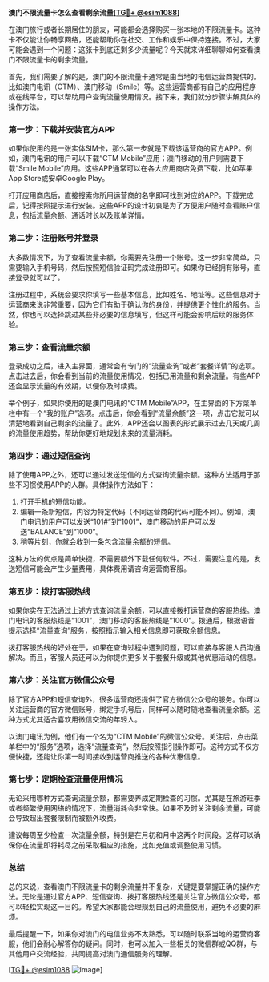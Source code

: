 **澳门不限流量卡怎么查看剩余流量[[TG💪+ @esim1088](https://t.me/s/esim1088)]**

在澳门旅行或者长期居住的朋友，可能都会选择购买一张本地的不限流量卡。这种卡不仅能让你畅享网络，还能帮助你在社交、工作和娱乐中保持连接。不过，大家可能会遇到一个问题：这张卡到底还剩多少流量呢？今天就来详细聊聊如何查看澳门不限流量卡的剩余流量。

首先，我们需要了解的是，澳门的不限流量卡通常是由当地的电信运营商提供的。比如澳门电讯（CTM）、澳门移动（Smile）等。这些运营商都有自己的应用程序或在线平台，可以帮助用户查询流量使用情况。接下来，我们就分步骤讲解具体的操作方法。

### **第一步：下载并安装官方APP**
如果你使用的是一张实体SIM卡，那么第一步就是下载该运营商的官方APP。例如，澳门电讯的用户可以下载“CTM Mobile”应用；澳门移动的用户则需要下载“Smile Mobile”应用。这些APP通常可以在各大应用商店免费下载，比如苹果App Store或安卓Google Play。

打开应用商店后，直接搜索你所用运营商的名字即可找到对应的APP。下载完成后，记得按照提示进行安装。这些APP的设计初衷是为了方便用户随时查看账户信息，包括流量余额、通话时长以及账单详情。

### **第二步：注册账号并登录**
大多数情况下，为了查看流量余额，你需要先注册一个账号。这一步非常简单，只需要输入手机号码，然后按照短信验证码完成注册即可。如果你已经拥有账号，直接登录就可以了。

注册过程中，系统会要求你填写一些基本信息，比如姓名、地址等。这些信息对于运营商来说非常重要，因为它们有助于确认你的身份，并提供更个性化的服务。当然，你也可以选择跳过某些非必要的信息填写，但这样可能会影响后续的服务体验。

### **第三步：查看流量余额**
登录成功之后，进入主界面，通常会有专门的“流量查询”或者“套餐详情”的选项。点击进去后，你会看到当前的流量使用情况，包括已用流量和剩余流量。有些APP还会显示流量的有效期，以便你及时续费。

举个例子，如果你使用的是澳门电讯的“CTM Mobile”APP，在主界面的下方菜单栏中有一个“我的账户”选项。点击后，你会看到“流量余额”这一项，点击它就可以清楚地看到自己剩余的流量了。此外，APP还会以图表的形式展示过去几天或几周的流量使用趋势，帮助你更好地规划未来的流量消耗。

### **第四步：通过短信查询**
除了使用APP之外，还可以通过发送短信的方式查询流量余额。这种方法适用于那些不习惯使用APP的人群。具体操作方法如下：

1. 打开手机的短信功能。
2. 编辑一条新短信，内容为特定代码（不同运营商的代码可能不同）。例如，澳门电讯的用户可以发送“101#”到“1001”，澳门移动的用户可以发送“BALANCE”到“1000”。
3. 稍等片刻，你就会收到一条包含流量余额的短信。

这种方法的优点是简单快捷，不需要额外下载任何软件。不过，需要注意的是，发送短信可能会产生少量费用，具体费用请咨询运营商客服。

### **第五步：拨打客服热线**
如果你实在无法通过上述方式查询流量余额，可以直接拨打运营商的客服热线。澳门电讯的客服热线是“1001”，澳门移动的客服热线是“1000”。拨通后，根据语音提示选择“流量查询”服务，按照指示输入相关信息即可获取余额信息。

拨打客服热线的好处在于，如果在查询过程中遇到问题，可以直接与客服人员沟通解决。而且，客服人员还可以为你提供更多关于套餐升级或其他优惠活动的信息。

### **第六步：关注官方微信公众号**
除了官方APP和短信查询外，很多运营商还提供了官方微信公众号的服务。你可以关注运营商的官方微信账号，绑定手机号后，同样可以随时随地查看流量余额。这种方式尤其适合喜欢用微信交流的年轻人。

以澳门电讯为例，他们有一个名为“CTM Mobile”的微信公众号。关注后，点击菜单栏中的“服务”选项，选择“流量查询”，然后按照指引操作即可。这种方式不仅方便快捷，还能让你第一时间接收到运营商推送的各种优惠信息。

### **第七步：定期检查流量使用情况**
无论采用哪种方式查询流量余额，都需要养成定期检查的习惯。尤其是在旅游旺季或者频繁使用网络的情况下，流量消耗会非常快。如果不及时关注剩余流量，可能会导致超出套餐限制而被额外收费。

建议每周至少检查一次流量余额，特别是在月初和月中这两个时间段。这样可以确保你在流量即将耗尽之前采取相应的措施，比如充值或调整使用习惯。

### **总结**
总的来说，查看澳门不限流量卡的剩余流量并不复杂，关键是要掌握正确的操作方法。无论是通过官方APP、短信查询、拨打客服热线还是关注官方微信公众号，都可以轻松实现这一目的。希望大家都能合理规划自己的流量使用，避免不必要的麻烦。

最后提醒一下，如果你对澳门的电信业务不太熟悉，可以随时联系当地的运营商客服，他们会耐心解答你的疑问。同时，也可以加入一些相关的微信群或QQ群，与其他用户交流经验，共同提高对澳门通信服务的理解。

[[TG💪+ @esim1088](https://t.me/s/esim1088) ![Image](https://i.postimg.cc/4NQfJmqS/Snipaste-2025-05-13-00-14-12.png)]
